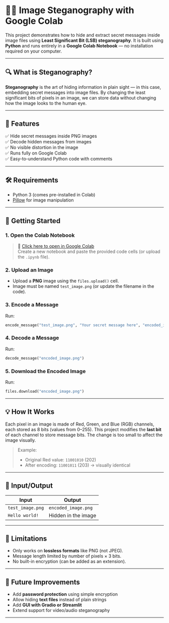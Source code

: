 # 🕵️‍♂️ Image Steganography with Google Colab

This project demonstrates how to hide and extract secret messages inside image files using **Least Significant Bit (LSB) steganography**. It is built using **Python** and runs entirely in a **Google Colab Notebook** — no installation required on your computer.

---

## 🔍 What is Steganography?

**Steganography** is the art of hiding information in plain sight — in this case, embedding secret messages into image files. By changing the least significant bits of pixels in an image, we can store data without changing how the image looks to the human eye.

---

## 📂 Features

✅ Hide secret messages inside PNG images  
✅ Decode hidden messages from images  
✅ No visible distortion in the image  
✅ Runs fully on Google Colab  
✅ Easy-to-understand Python code with comments

---

## 🛠 Requirements

- Python 3 (comes pre-installed in Colab)
- [Pillow](https://python-pillow.org/) for image manipulation

---

## 🚀 Getting Started

### 1. **Open the Colab Notebook**

> 🔗 [Click here to open in Google Colab](https://colab.research.google.com)  
> Create a new notebook and paste the provided code cells (or upload the `.ipynb` file).

### 2. **Upload an Image**

- Upload a **PNG** image using the `files.upload()` cell.
- Image must be named `test_image.png` (or update the filename in the code).

### 3. **Encode a Message**
Run:
```python
encode_message("test_image.png", "Your secret message here", "encoded_image.png")
````

### 4. **Decode a Message**

Run:

```python
decode_message("encoded_image.png")
```

### 5. **Download the Encoded Image**

Run:

```python
files.download("encoded_image.png")
```

---

## 💡 How It Works

Each pixel in an image is made of Red, Green, and Blue (RGB) channels, each stored as 8 bits (values from 0–255).
This project modifies the **last bit** of each channel to store message bits.
The change is too small to affect the image visually.

> Example:
>
> * Original Red value: `11001010` (202)
> * After encoding: `11001011` (203) → visually identical

---

## 📸 Input/Output

| Input            | Output              |
| ---------------- | ------------------- |
| `test_image.png` | `encoded_image.png` |
| `Hello world!`   | Hidden in the image |

---

## 🔐 Limitations

* Only works on **lossless formats** like PNG (not JPEG).
* Message length limited by number of pixels × 3 bits.
* No built-in encryption (can be added as an extension).

---

## 🧠 Future Improvements

* Add **password protection** using simple encryption
* Allow hiding **text files** instead of plain strings
* Add **GUI with Gradio or Streamlit**
* Extend support for video/audio steganography

---




